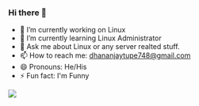 ### Hi there 👋

- 🔭 I’m currently working on Linux
- 🌱 I’m currently learning Linux Administrator
- 💬 Ask me about Linux or any server realted stuff.
- 📫 How to reach me: dhananjaytupe748@gmail.com
- 😄 Pronouns: He/His
- ⚡ Fun fact: I'm Funny

<img src="https://github-readme-stats.vercel.app/api?username=Djay-ui&&show_icons=true&title_color=ffffff&icon_color=bb2acf&text_color=daf7dc&bg_color=151515">
